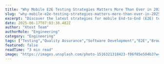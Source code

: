 ```yaml
---
title: "Why Mobile E2E Testing Strategies Matters More Than Ever in 2025"
slug: "why-mobile-e2e-testing-strategies-matters-more-than-ever-in-2025"
excerpt: "Discover the latest strategies for mobile End-to-End (E2E) testing in our in-depth blog post. Learn how to effectively identify issues, enhance user experience and maintain the integrity of your mobile apps. Dont miss out on our comprehensive guide to mobile E2E testing strategies, designed to keep your applications running seamlessly in an ever-evolving digital landscape."
date: 2025-06-17T07:03:38.482Z
author: "Xtest Team"
authorRole: "Engineering"
category: "Engineering"
tags: ["Testing","Quality Assurance","Software Development","E2E","Browser Testing"]
featured: false
readTime: "3 min read"
image: "https://images.unsplash.com/photo-1516321318423-f06f85e504b3?w=1200&h=600&fit=crop"
---
```


